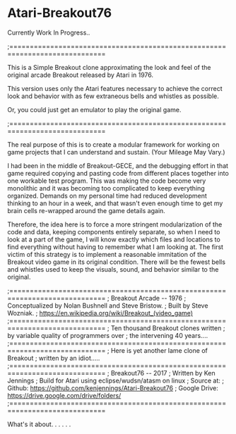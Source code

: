 # Atari-Breakout76
Currently Work In Progress..

;=============================================================================

This is a Simple Breakout clone approximating the look and feel of the original arcade Breakout released by Atari in 1976.

This version uses only the Atari features necessary to achieve the correct look and behavior with as few extraneous bells and whistles as possible.

Or, you could just get an emulator to play the original game.

;=============================================================================

The real purpose of this is to create a modular framework for working on game projects that I can understand and sustain. (Your Mileage May Vary.)  

I had been in the middle of Breakout-GECE, and the debugging effort in that game required copying and pasting code from different places together into one workable test program.  This was making the code become very monolithic and it was becoming too complicated to keep everything organized.  Demands on my personal time had reduced development thinking to an hour in a week, and that wasn't even enough time to get my brain cells re-wrapped around the game details again.  

Therefore, the idea here is to force a more stringent modularization of the code and data, keeping components entirely separate, so when I need to look at a part of the game, I will know exactly which files and locations to find everything without having to remember what I am looking at.  The first victim of this strategy is to implement a reasonable immitation of the Breakout video game in its original condition.  There will be the fewest bells and whistles used to keep the visuals, sound, and behavior similar to the original.

;=============================================================================
; Breakout Arcade -- 1976
; Conceptualized by Nolan Bushnell and Steve Bristow.
; Built by Steve Wozniak.
; https://en.wikipedia.org/wiki/Breakout_(video_game)
;=============================================================================
; Ten thousand Breakout clones written
; by variable quality of programmers over
; the intervening 40 years....
;=============================================================================
; Here is yet another lame clone of Breakout 
; written by an idiot.....
;=============================================================================
; Breakout76 -- 2017
; Written by Ken Jennings
; Build for Atari using eclipse/wudsn/atasm on linux
; Source at:
; Github: https://github.com/kenjennings/Atari-Breakout76
; Google Drive: https://drive.google.com/drive/folders/
;=============================================================================

What's it about. . . . . .


